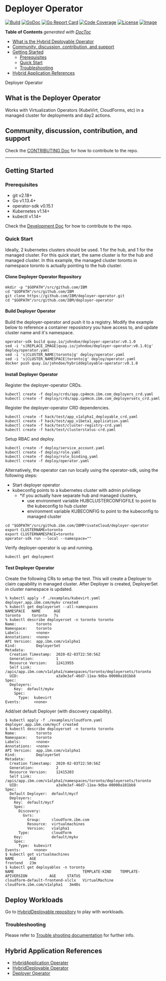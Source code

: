 # Deployer Operator

[![Build](http://prow.purple-chesterfield.com/badge.svg?jobs=image-deployer-operator-amd64-postsubmit)](http://prow.purple-chesterfield.com/?job=image-deployer-operator-amd64-postsubmit)
[![GoDoc](https://godoc.org/github.com/IBM/deployer-operator?status.svg)](https://godoc.org/github.com/IBM/deployer-operator)
[![Go Report Card](https://goreportcard.com/badge/github.com/IBM/deployer-operator)](https://goreportcard.com/report/github.com/IBM/deployer-operator)
[![Code Coverage](https://codecov.io/gh/IBM/deployer-operator/branch/master/graphs/badge.svg?branch=master)](https://codecov.io/gh/IBM/deployer-operator?branch=master)
[![License](https://img.shields.io/:license-apache-blue.svg)](http://www.apache.org/licenses/LICENSE-2.0.html)
[![Image](https://quay.io/repository/multicloudlab/deployer-operator-amd64/status)](https://quay.io/repository/multicloudlab/deployer-operator-amd64?tab=tags)

<!-- START doctoc generated TOC please keep comment here to allow auto update -->
<!-- DON'T EDIT THIS SECTION, INSTEAD RE-RUN doctoc TO UPDATE -->
**Table of Contents**  *generated with [DocToc](https://github.com/thlorenz/doctoc)*

- [What is the Hybrid Deployable Operator](#what-is-the-hybrid-deployable-operator)
- [Community, discussion, contribution, and support](#community-discussion-contribution-and-support)
- [Getting Started](#getting-started)
  - [Prerequisites](#prerequisites)
  - [Quick Start](#quick-start)
  - [Troubleshooting](#troubleshooting)
- [Hybrid Application References](#hybrid-application-references)

<!-- END doctoc generated TOC please keep comment here to allow auto update -->

Deployer Operator

## What is the Deployer Operator

Works with Virtualization Operators (KubeVirt, CloudForms, etc) in a managed cluster for deployments and day2 actions.

## Community, discussion, contribution, and support

Check the [CONTRIBUTING Doc](CONTRIBUTING.md) for how to contribute to the repo.

------

## Getting Started

### Prerequisites

- git v2.18+
- Go v1.13.4+
- operator-sdk v0.15.1
- Kubernetes v1.14+
- kubectl v1.14+

Check the [Development Doc](docs/development.md) for how to contribute to the repo.

### Quick Start

Ideally, 2 kubernetes clusters should be used. 1 for the hub, and 1 for the managed cluster. For this quick start, the  same cluster is for the hub and managed cluster. In this example, the managed cluster toronto in namespace toronto is actually pointing to the hub cluster.

#### Clone Deployer Operator Repository

```shell
mkdir -p "$GOPATH"/src/github.com/IBM
cd "$GOPATH"/src/github.com/IBM
git clone https://github.com/IBM/deployer-operator.git
cd "$GOPATH"/src/github.com/IBM/deployer-operator
```

#### Build Deployer Operator

Build the deployer-operator and push it to a registry.  Modify the example below to reference a container reposistory you have access to, and update cluster name and it's namespace.

```shell
operator-sdk build quay.io/johndoe/deployer-operator:v0.1.0
sed -i 's|REPLACE_IMAGE|quay.io/johndoe/deployer-operator:v0.1.0|g' deploy/operator.yaml
sed -i 's|CLUSTER_NAME|toronto|g' deploy/operator.yaml
sed -i 's|CLUSTER_NAMESPACE|toronto|g' deploy/operator.yaml
docker push quay.io/johndoe/hybriddeployable-operator:v0.1.0
```

#### Install Deployer Operator

Register the deployer-operator CRDs.

```shell
kubectl create -f deploy/crds/app.cp4mcm.ibm.com_deployers_crd.yaml
kubectl create -f deploy/crds/app.cp4mcm.ibm.com_deployersets_crd.yaml
```

Register the deployer-operator CRD dependencies.

```shell
kubectl create -f hack/test/app_v1alpha1_deployable_crd.yaml
kubectl create -f hack/test/app_v1beta1_application.yaml
kubectl create -f hack/test/cluster-registry-crd.yaml
kubectl create -f hack/test/clusterstatus-crd.yaml
```

Setup RBAC and deploy.

```shell
kubectl create -f deploy/service_account.yaml
kubectl create -f deploy/role.yaml
kubectl create -f deploy/role_binding.yaml
kubectl create -f deploy/operator.yaml
```

Alternatively, the operator can run locally using the operator-sdk, using the following steps:

- Start deployer operator
- kubeconfig points to a kubernetes cluster with admin priviliege
  - *if you actually have separate hub and managed clusters,
    - use environment variable HUBCLUSTERCONFIGFILE to point to the kubeconfig to hub cluster
    - environment variable KUBECONFIG to point to the kubeconfig to managed cluster

```shell
cd "$GOPATH"/src/github.ibm.com/IBMPrivateCloud/deployer-operator
export CLUSTERNAME=toronto
export CLUSTERNAMESPACE=toronto
operator-sdk run --local --namespace=""
```

Verify deployer-operator is up and running.

```shell
kubectl get deployment

```

#### Test Deployer Operator

Create the following CRs to setup the test. This will create a Deployer to claim capability in managed cluster.  After Deployer is created, DeployerSet in cluster namespace is updated.

```shell
% kubectl apply -f ./examples/kubevirt.yaml
deployer.app.ibm.com/mykv created
% kubectl get deployerset --all-namespaces
NAMESPACE   NAME      AGE
toronto     toronto   7s
% kubectl describe deployerset -n toronto toronto
Name:         toronto
Namespace:    toronto
Labels:       <none>
Annotations:  <none>
API Version:  app.ibm.com/v1alpha1
Kind:         DeployerSet
Metadata:
  Creation Timestamp:  2020-02-03T22:50:56Z
  Generation:          1
  Resource Version:    12413955
  Self Link:           /apis/app.ibm.com/v1alpha1/namespaces/toronto/deployersets/toronto
  UID:                 a3a9e3af-46d7-11ea-9dba-00000a101bb8
Spec:
  Deployers:
    Key:  default/mykv
    Spec:
      Type:  kubevirt
Events:      <none>
```

Add/set default Deployer (with discovery capability).

```shell
$ kubectl apply -f ./examples/cloudform.yaml
deployer.app.ibm.com/mycf created
$ kubectl describe deployerset -n toronto toronto
Name:         toronto
Namespace:    toronto
Labels:       <none>
Annotations:  <none>
API Version:  app.ibm.com/v1alpha1
Kind:         DeployerSet
Metadata:
  Creation Timestamp:  2020-02-03T22:50:56Z
  Generation:          2
  Resource Version:    12415203
  Self Link:           /apis/app.ibm.com/v1alpha1/namespaces/toronto/deployersets/toronto
  UID:                 a3a9e3af-46d7-11ea-9dba-00000a101bb8
Spec:
  Default Deployer:  default/mycf
  Deployers:
    Key:  default/mycf
    Spec:
      Discovery:
        Gvrs:
          Group:     cloudform.ibm.com
          Resource:  virtualmachines
          Version:   v1alpha1
      Type:          cloudform
    Key:             default/mykv
    Spec:
      Type:  kubevirt
Events:      <none>
$ kubectl get virtualmachines
NAME       AGE
frontend   23m
$ kubectl get deployables -n toronto
NAME                               TEMPLATE-KIND    TEMPLATE-APIVERSION          AGE     STATUS
cloudform-default-frontend-xlclx   VirtualMachine   cloudform.ibm.com/v1alpha1   3m40s
```

## Deploy Workloads

Go to [HybridDeployable repository](https://github.com/IBM/hybriddeployable-operator) to play with workloads.

### Troubleshooting

Please refer to [Trouble shooting documentation](docs/trouble_shooting.md) for further info.

## Hybrid Application References

- [HybridApplication Operater](https://github.com/IBM/hybridapplication-operator)
- [HybridDeployable Operator](https://github.com/IBM/hybriddeployable-operator)
- [Deployer Operator](https://github.com/IBM/deployer-operator)
